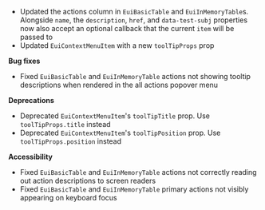 - Updated the actions column in `EuiBasicTable` and `EuiInMemoryTable`s. Alongside `name`, the `description`, `href`, and `data-test-subj` properties now also accept an optional callback that the current `item` will be passed to
- Updated `EuiContextMenuItem` with a new `toolTipProps` prop

**Bug fixes**

- Fixed `EuiBasicTable` and `EuiInMemoryTable` actions not showing tooltip descriptions when rendered in the all actions popover menu

**Deprecations**

- Deprecated `EuiContextMenuItem`'s `toolTipTitle` prop. Use `toolTipProps.title` instead
- Deprecated `EuiContextMenuItem`'s `toolTipPosition` prop. Use `toolTipProps.position` instead

**Accessibility**

- Fixed `EuiBasicTable` and `EuiInMemoryTable` actions not correctly reading out action descriptions to screen readers
- Fixed `EuiBasicTable` and `EuiInMemoryTable` primary actions not visibly appearing on keyboard focus
